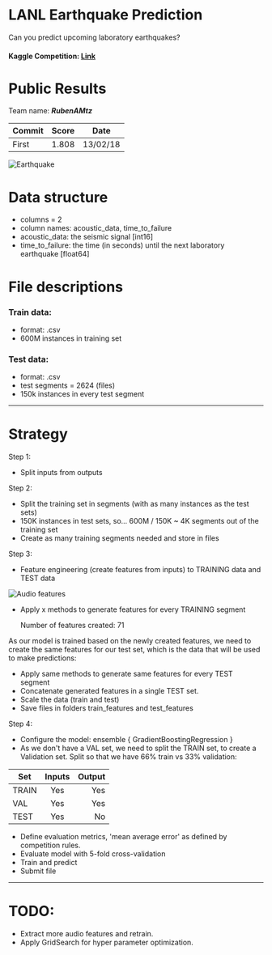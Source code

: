 # LANL Earthquake Prediction

Can you predict upcoming laboratory earthquakes?

#### Kaggle Competition: [Link](https://www.kaggle.com/c/LANL-Earthquake-Prediction)

# Public Results

Team name: ***RubenAMtz***

| Commit       | Score       | Date     |
| ------------ | ----------- | -------- |
| First        | 1.808       | 13/02/18 |


![Earthquake](https://cdn.newsapi.com.au/image/v1/36aab19faa109c662cc4361696831a64?width=1024 "Earthquake detection")


# Data structure

- columns = 2
- column names: acoustic_data, time_to_failure
- acoustic_data:  the seismic signal [int16]
- time_to_failure: the time (in seconds) until the next laboratory earthquake [float64]

# File descriptions

### Train data:  
- format: .csv
- 600M instances in training set

### Test data:  
- format: .csv
- test segments = 2624 (files)
- 150k instances in every test segment

*** 

# Strategy

Step 1:

- Split inputs from outputs

Step 2:

- Split the training set in segments (with as many instances as the test sets)
- 150K instances in test sets, so... 600M / 150K ~ 4K segments out of the training set
- Create as many training segments needed and store in files

Step 3:

- Feature engineering (create features from inputs) to TRAINING data and TEST data


![Audio features](https://s3-ap-south-1.amazonaws.com/av-blog-media/wp-content/uploads/2017/08/23233229/audio-features.png "Audio features")


- Apply x methods to generate features for every TRAINING segment

    Number of features created: 71

As our model is trained based on the newly created features, we need to create the same features for our test set, which is the
data that will be used to make predictions:

- Apply same methods to generate same features for every TEST segment
- Concatenate generated features in a single TEST set.
- Scale the data (train and test)
- Save files in folders train_features and test_features

Step 4:

- Configure the model: ensemble { GradientBoostingRegression }
- As we don't have a VAL set, we need to split the TRAIN set, to create a Validation set. Split so that we have 66% train vs 33% validation:
  
| Set      | Inputs   | Output |
| -------- |:--------:| ------:|
| TRAIN    | Yes      | Yes    |
| VAL      | Yes      | Yes    |
| TEST     | Yes      | No     |
  
- Define evaluation metrics, 'mean average error' as defined by competition rules.
- Evaluate model with 5-fold cross-validation
- Train and predict
- Submit file

***

# TODO:

- Extract more audio features and retrain.
- Apply GridSearch for hyper parameter optimization.


